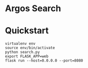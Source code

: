 # Argos Search
# Quickstart
```
virtualenv env
source env/bin/activate
python search.py
export FLASK_APP=web
flask run --host=0.0.0.0 --port=8080
